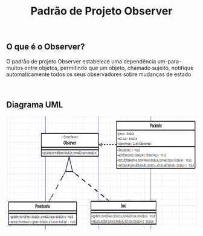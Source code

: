 <h1 align = "center">Padrão de Projeto Observer</h1>
<br>

## O que é o Observer?
<p> O padrão de projeto Observer estabelece uma dependência um-para-muitos entre objetos, permitindo que um objeto, chamado sujeito, notifique automaticamente todos os seus observadores sobre mudanças de estado</p>

<br>

## Diagrama UML
<img src = "Image/observer.png" width = "700" height = "300">
